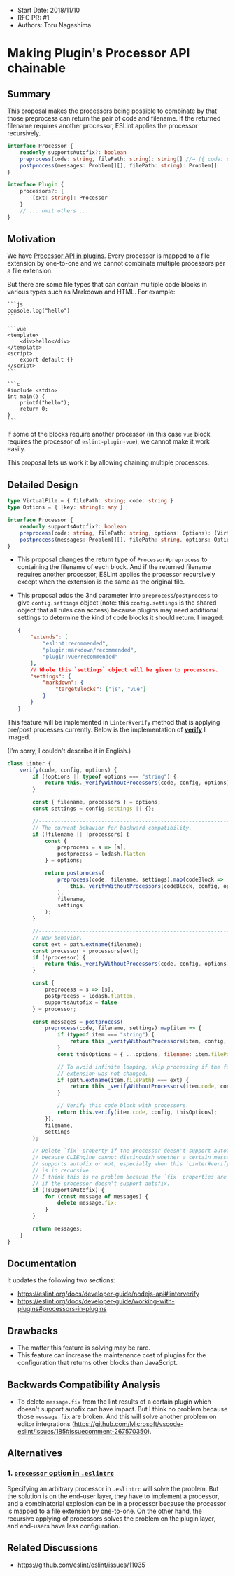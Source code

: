 - Start Date: 2018/11/10
- RFC PR: #1
- Authors: Toru Nagashima

# Making Plugin's Processor API chainable

## Summary

This proposal makes the processors being possible to combinate by that those preprocess can return the pair of code and filename. If the returned filename requires another processor, ESLint applies the processor recursively.

```ts
interface Processor {
    readonly supportsAutofix?: boolean
    preprocess(code: string, filePath: string): string[] //→ ({ code: string, filePath: string } | string)[]
    postprocess(messages: Problem[][], filePath: string): Problem[]
}

interface Plugin {
    processors?: {
        [ext: string]: Processor
    }
    // ... omit others ...
}
```

## Motivation

We have [Processor API in plugins](https://eslint.org/docs/developer-guide/working-with-plugins#processors-in-plugins).
Every processor is mapped to a file extension by one-to-one and we cannot combinate multiple processors per a file extension.

But there are some file types that can contain multiple code blocks in various types such as Markdown and HTML. For example:

    ```js
    console.log("hello")
    ```

    ```vue
    <template>
        <div>hello</div>
    </template>
    <script>
        export default {}
    </script>
    ```

    ```c
    #include <stdio>
    int main() {
        printf("hello");
        return 0;
    }
    ```

If some of the blocks require another processor (in this case `vue` block requires the processor of `eslint-plugin-vue`), we cannot make it work easily.

This proposal lets us work it by allowing chaining multiple processors.

## Detailed Design

<!--
   This is the bulk of the RFC.

   Explain the design with enough detail that someone familiar with ESLint
   can implement it by reading this document. Please get into specifics
   of your approach, corner cases, and examples of how the change will be
   used. Be sure to define any new terms in this section.
-->

```ts
type VirtualFile = { filePath: string; code: string }
type Options = { [key: string]: any }

interface Processor {
    readonly supportsAutofix?: boolean
    preprocess(code: string, filePath: string, options: Options): (VirtualFile | string)[]
    postprocess(messages: Problem[][], filePath: string, options: Options): Problem[]
}
```

- This proposal changes the return type of `Processor#preprocess` to containing the filename of each block. And if the returned filename requires another processor, ESLint applies the processor recursively except when the extension is the same as the original file.

- This proposal adds the 3nd parameter into `preprocess`/`postprocess` to give `config.settings` object (note: this `config.settings` is the shared object that all rules can access) because plugins may need additional settings to determine the kind of code blocks it should return. I imaged:

    ```json
    {
        "extends": [
            "eslint:recommended",
            "plugin:markdown/recommended",
            "plugin:vue/recommended"
        ],
        // Whole this `settings` object will be given to processors.
        "settings": {
            "markdown": {
                "targetBlocks": ["js", "vue"]
            }
        }
    }
    ```

This feature will be implemented in `Linter#verify` method that is applying pre/post processes currently. Below is the implementation of [**verify**](https://github.com/eslint/eslint/blob/5da378ac922d732ca1765f08edee0face1b1b924/lib/linter.js#L1046) I imaged.

(I'm sorry, I couldn't describe it in English.)

```js
class Linter {
    verify(code, config, options) {
        if (!options || typeof options === "string") {
            return this._verifyWithoutProcessors(code, config, options);
        }

        const { filename, processors } = options;
        const settings = config.settings || {};

        //----------------------------------------------------------------------
        // The current behavior for backward compatibility.
        if (!filename || !processors) {
            const {
                preprocess = s => [s],
                postprocess = lodash.flatten
            } = options;

            return postprocess(
                preprocess(code, filename, settings).map(codeBlock =>
                    this._verifyWithoutProcessors(codeBlock, config, options)
                ),
                filename,
                settings
            );
        }

        //----------------------------------------------------------------------
        // New behavior.
        const ext = path.extname(filename);
        const processor = processors[ext];
        if (!processor) {
            return this._verifyWithoutProcessors(code, config, options);
        }

        const {
            preprocess = s => [s],
            postprocess = lodash.flatten,
            supportsAutofix = false
        } = processor;

        const messages = postprocess(
            preprocess(code, filename, settings).map(item => {
                if (typeof item === "string") {
                    return this._verifyWithoutProcessors(item, config, options);
                }
                const thisOptions = { ...options, filename: item.filePath }

                // To avoid infinite looping, skip processing if the file
                // extension was not changed.
                if (path.extname(item.filePath) === ext) {
                    return this._verifyWithoutProcessors(item.code, config, thisOptions);
                }

                // Verify this code block with processors.
                return this.verify(item.code, config, thisOptions);
            }),
            filename,
            settings
        );

        // Delete `fix` property if the processor doesn't support autofix
        // because CLIEngine cannot distinguish whether a certain message
        // supports autofix or not, especially when this `Linter#verify` call
        // is in recursive.
        // I think this is no problem because the `fix` properties are broken
        // if the processor doesn't support autofix.
        if (!supportsAutofix) {
            for (const message of messages) {
                delete message.fix;
            }
        }

        return messages;
    }
}
```

## Documentation

It updates the following two sections:

- https://eslint.org/docs/developer-guide/nodejs-api#linterverify
- https://eslint.org/docs/developer-guide/working-with-plugins#processors-in-plugins

## Drawbacks

- The matter this feature is solving may be rare.
- This feature can increase the maintenance cost of plugins for the configuration that returns other blocks than JavaScript.

## Backwards Compatibility Analysis

- To delete `message.fix` from the lint results of a certain plugin which doesn't support autofix can have impact. But I think no problem because those `message.fix` are broken. And this will solve another problem on editor integrations (https://github.com/Microsoft/vscode-eslint/issues/185#issuecomment-267570350).

## Alternatives

### 1. [`processor` option in `.eslintrc`](https://github.com/eslint/eslint/issues/11035#issuecomment-435079819)

Specifying an arbitrary processor in `.eslintrc` will solve the problem. But the solution is on the end-user layer, they have to implement a processor, and a combinatorial explosion can be in a processor because the processor is mapped to a file extension by one-to-one. On the other hand, the recursive applying of processors solves the problem on the plugin layer, and end-users have less configuration.

<!--
## Open Questions

    This section is optional, but is suggested for a first draft.

    What parts of this proposal are you unclear about? What do you
    need to know before you can finalize this RFC?

    List the questions that you'd like reviewers to focus on. When
    you've received the answers and updated the design to reflect them, 
    you can remove this section.
-->

<!--
## Help Needed

    This section is optional.

    Are you able to implement this RFC on your own? If not, what kind
    of help would you need from the team?
-->

<!--
## Frequently Asked Questions

    This section is optional but suggested.

    Try to anticipate points of clarification that might be needed by
    the people reviewing this RFC. Include those questions and answers
    in this section.
-->

## Related Discussions

- https://github.com/eslint/eslint/issues/11035

